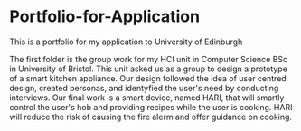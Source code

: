 # Portfolio-for-Application
This is a portfolio for my application to University of Edinburgh


The first folder is the group work for my HCI unit in Computer Science BSc in University of Bristol. 
  This unit asked us as a group to design a prototype of a smart kitchen appliance. Our design followed the idea of user centred design, created personas, and identyfied the user's need by conducting interviews. Our final work is a smart device, named HARI, that will smartly control the user's hob and providing recipes while the user is cooking. HARI will reduce the risk of causing the fire alerm and offer guidance on cooking. 
